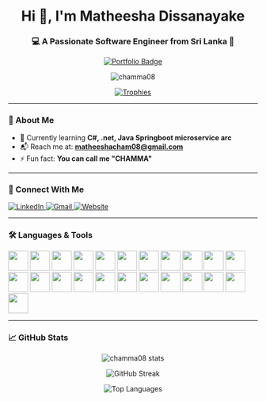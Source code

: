 <h1 align="center">Hi 👋, I'm Matheesha Dissanayake</h1>
<h3 align="center">💻 A Passionate Software Engineer from Sri Lanka 🌴</h3>

<p align="center">
  <a href="https://www.matheesha-dissanayake.me/" target="_blank">
    <img src="https://img.shields.io/badge/Portfolio-%F0%9F%8C%90%20Visit-blueviolet?style=for-the-badge&logo=google-chrome&logoColor=white" alt="Portfolio Badge" />
  </a>
</p>

<p align="center">
  <img src="https://komarev.com/ghpvc/?username=chamma08&label=Profile%20Views&color=0e75b6&style=flat-square" alt="chamma08" />
</p>

<p align="center">
  <a href="https://github.com/ryo-ma/github-profile-trophy">
    <img src="https://github-profile-trophy.vercel.app/?username=chamma08&theme=onedark&margin-w=15&margin-h=15" alt="Trophies" />
  </a>
</p>

---

### 🧠 About Me

- 🌱 Currently learning **C#, .net, Java Springboot microservice arc**
- 📬 Reach me at: **matheeshacham08@gmail.com**
- ⚡ Fun fact: **You can call me "CHAMMA"**

---

### 🤝 Connect With Me

<p align="left">
  <a href="https://www.linkedin.com/in/matheesha-dissanayake" target="_blank">
    <img src="https://img.shields.io/badge/LinkedIn-blue?style=for-the-badge&logo=linkedin" alt="LinkedIn" />
  </a>
  <a href="mailto:matheeshacham08@gmail.com" target="_blank">
    <img src="https://img.shields.io/badge/Gmail-D14836?style=for-the-badge&logo=gmail&logoColor=white" alt="Gmail" />
  </a>
  <a href="https://www.matheesha-dissanayake.me/" target="_blank">
    <img src="https://img.shields.io/badge/Website-Online-4ADE80?style=for-the-badge&logo=about-dot-me" alt="Website" />
  </a>
</p>

---

### 🛠️ Languages & Tools

<p align="left">
  <img src="https://cdn.jsdelivr.net/gh/devicons/devicon/icons/react/react-original.svg" width="40" />
  <img src="https://cdn.jsdelivr.net/gh/devicons/devicon/icons/javascript/javascript-original.svg" width="40" />
  <img src="https://cdn.jsdelivr.net/gh/devicons/devicon/icons/java/java-original.svg" width="40" />
  <img src="https://cdn.jsdelivr.net/gh/devicons/devicon/icons/flutter/flutter-original.svg" width="40" />
  <img src="https://cdn.jsdelivr.net/gh/devicons/devicon/icons/dart/dart-original.svg" width="40" />
  <img src="https://cdn.jsdelivr.net/gh/devicons/devicon/icons/nodejs/nodejs-original-wordmark.svg" width="40" />
  <img src="https://cdn.jsdelivr.net/gh/devicons/devicon/icons/express/express-original-wordmark.svg" width="40" />
  <img src="https://cdn.jsdelivr.net/gh/devicons/devicon/icons/mongodb/mongodb-original-wordmark.svg" width="40" />
  <img src="https://cdn.jsdelivr.net/gh/devicons/devicon/icons/mysql/mysql-original-wordmark.svg" width="40" />
  <img src="https://cdn.jsdelivr.net/gh/devicons/devicon/icons/firebase/firebase-plain-wordmark.svg" width="40" />
  <img src="https://cdn.jsdelivr.net/gh/devicons/devicon/icons/c/c-original.svg" width="40" />
  <img src="https://cdn.jsdelivr.net/gh/devicons/devicon/icons/cplusplus/cplusplus-original.svg" width="40" />
  <img src="https://cdn.jsdelivr.net/gh/devicons/devicon/icons/android/android-original-wordmark.svg" width="40" />
  <img src="https://cdn.jsdelivr.net/gh/devicons/devicon/icons/html5/html5-original-wordmark.svg" width="40" />
  <img src="https://cdn.jsdelivr.net/gh/devicons/devicon/icons/css3/css3-original-wordmark.svg" width="40" />
  <img src="https://cdn.jsdelivr.net/gh/devicons/devicon/icons/php/php-original.svg" width="40" />
  <img src="https://cdn.jsdelivr.net/gh/devicons/devicon/icons/nextjs/nextjs-original.svg" width="40" />
  <img src="https://cdn.jsdelivr.net/gh/devicons/devicon/icons/redux/redux-original.svg" width="40" />
  <img src="https://cdn.jsdelivr.net/gh/devicons/devicon/icons/tailwindcss/tailwindcss-plain.svg" width="40" />
  <img src="https://cdn.jsdelivr.net/gh/devicons/devicon/icons/figma/figma-original.svg" width="40" />
  <img src="https://cdn.jsdelivr.net/gh/devicons/devicon/icons/heroku/heroku-original.svg" width="40" />
  <img src="https://cdn.jsdelivr.net/gh/devicons/devicon/icons/git/git-original.svg" width="40" />
  <img src="https://cdn.worldvectorlogo.com/logos/adobe-xd.svg" width="40" />
</p>

---

### 📈 GitHub Stats

<p align="center">
  <img src="https://github-readme-stats.vercel.app/api?username=chamma08&show_icons=true&theme=tokyonight" alt="chamma08 stats" />
</p>
<p align="center">
  <img src="https://github-readme-streak-stats.herokuapp.com/?user=chamma08&theme=tokyonight" alt="GitHub Streak" />
</p>
<p align="center">
  <img src="https://github-readme-stats.vercel.app/api/top-langs/?username=chamma08&layout=compact&theme=tokyonight" alt="Top Languages" />
</p>
